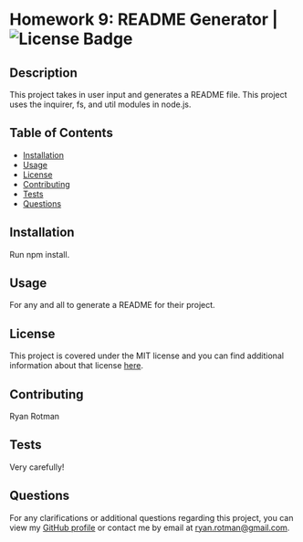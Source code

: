 
# Homework 9: README Generator | ![License Badge](https://img.shields.io/badge/license-MIT-green)

## Description

This project takes in user input and generates a README file. This project uses the inquirer, fs, and util modules in node.js.

## Table of Contents
* [Installation](#installation)
* [Usage](#usage)
* [License](#license)
* [Contributing](#contributing)
* [Tests](#tests)
* [Questions](#questions)

## Installation

Run npm install.

## Usage

For any and all to generate a README for their project.

## License

This project is covered under the MIT license and you can find additional information about that license [here](https://opensource.org/licenses/MIT).

## Contributing

Ryan Rotman

## Tests

Very carefully!

## Questions

For any clarifications or additional questions regarding this project, you can view my [GitHub profile](https://github.com/ryanrotman) or contact me by email at ryan.rotman@gmail.com.